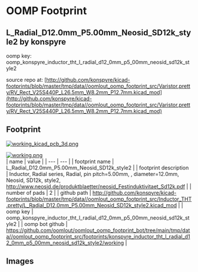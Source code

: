 # OOMP Footprint  
## L_Radial_D12.0mm_P5.00mm_Neosid_SD12k_style2  by konspyre  
  
oomp key: oomp_konspyre_inductor_tht_l_radial_d12_0mm_p5_00mm_neosid_sd12k_style2  
  
source repo at: [http://github.com/konspyre/kicad-footprints/blob/master/tmp/data//oomlout_oomp_footprint_src/Varistor.pretty/RV_Rect_V25S440P_L26.5mm_W8.2mm_P12.7mm.kicad_mod](http://github.com/konspyre/kicad-footprints/blob/master/tmp/data//oomlout_oomp_footprint_src/Varistor.pretty/RV_Rect_V25S440P_L26.5mm_W8.2mm_P12.7mm.kicad_mod)  
## Footprint  
  
[![working_kicad_pcb_3d.png](working_kicad_pcb_3d_600.png)](working_kicad_pcb_3d.png)  
  
[![working.png](working_600.png)](working.png)  
| name | value | 
| --- | --- | 
| footprint name | L_Radial_D12.0mm_P5.00mm_Neosid_SD12k_style2 | 
| footprint description | Inductor, Radial series, Radial, pin pitch=5.00mm, , diameter=12.0mm, Neosid, SD12k, style2, http://www.neosid.de/produktblaetter/neosid_Festinduktivitaet_Sd12k.pdf | 
| number of pads | 2 | 
| github path | http://github.com/konspyre/kicad-footprints/blob/master/tmp/data//oomlout_oomp_footprint_src/Inductor_THT.pretty/L_Radial_D12.0mm_P5.00mm_Neosid_SD12k_style2.kicad_mod | 
| oomp key | oomp_konspyre_inductor_tht_l_radial_d12_0mm_p5_00mm_neosid_sd12k_style2 | 
| oomp bot github | https://github.com/oomlout/oomlout_oomp_footprint_bot/tree/main/tmp/data//oomlout_oomp_footprint_src/footprints/konspyre_inductor_tht_l_radial_d12_0mm_p5_00mm_neosid_sd12k_style2/working | 
## Images  
